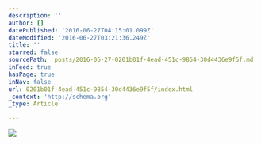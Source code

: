```yaml
---
description: ''
author: []
datePublished: '2016-06-27T04:15:01.099Z'
dateModified: '2016-06-27T03:21:36.249Z'
title: ''
starred: false
sourcePath: _posts/2016-06-27-0201b01f-4ead-451c-9854-30d4436e9f5f.md
inFeed: true
hasPage: true
inNav: false
url: 0201b01f-4ead-451c-9854-30d4436e9f5f/index.html
_context: 'http://schema.org'
_type: Article

---
```

![](https://the-grid-user-content.s3-us-west-2.amazonaws.com/e295c189-aaf6-4585-a2ed-bcac7cee112f.jpg)